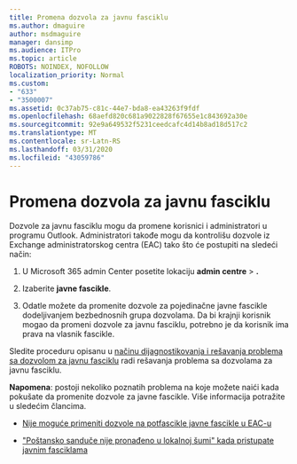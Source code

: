 ```yaml
---
title: Promena dozvola za javnu fasciklu
ms.author: dmaguire
author: msdmaguire
manager: dansimp
ms.audience: ITPro
ms.topic: article
ROBOTS: NOINDEX, NOFOLLOW
localization_priority: Normal
ms.custom:
- "633"
- "3500007"
ms.assetid: 0c37ab75-c81c-44e7-bda8-ea43263f9fdf
ms.openlocfilehash: 68aefd820c681a9022828f67655e1c843692a30e
ms.sourcegitcommit: 92e9a649532f5231ceedcafc4d14b8ad18d517c2
ms.translationtype: MT
ms.contentlocale: sr-Latn-RS
ms.lasthandoff: 03/31/2020
ms.locfileid: "43059786"
---
```

# <a name="changing-public-folder-permissions"></a>Promena dozvola za javnu fasciklu

Dozvole za javnu fasciklu mogu da promene korisnici i administratori u programu Outlook. Administratori takođe mogu da kontrolišu dozvole iz Exchange administratorskog centra (EAC) tako što će postupiti na sledeći način:
  
1. U Microsoft 365 admin Center posetite lokaciju **admin centre** \> **.**

2. Izaberite **javne fascikle**.

3. Odatle možete da promenite dozvole za pojedinačne javne fascikle dodeljivanjem bezbednosnih grupa dozvolama. Da bi krajnji korisnik mogao da promeni dozvole za javnu fasciklu, potrebno je da korisnik ima prava na vlasnik fascikle.

Sledite proceduru opisanu u [načinu dijagnostikovanja i rešavanja problema sa dozvolom za javnu fasciklu](https://docs.microsoft.com/exchange/troubleshoot/public-folders/public-folder-permission-issues) radi rešavanja problema sa dozvolama za javnu fasciklu.

**Napomena**: postoji nekoliko poznatih problema na koje možete naići kada pokušate da promenite dozvole za javne fascikle. Više informacija potražite u sledećim člancima.

- [Nije moguće primeniti dozvole na potfascikle javne fascikle u EAC-u](https://docs.microsoft.com/exchange/troubleshoot/public-folders/can%E2%80%99t-apply-permissions-public-folder-subfolders)

- ["Poštansko sanduče nije pronađeno u lokalnoj šumi" kada pristupate javnim fasciklama](https://docs.microsoft.com/exchange/troubleshoot/public-folders/mailbox-not-found-local-forest-public-folder)
